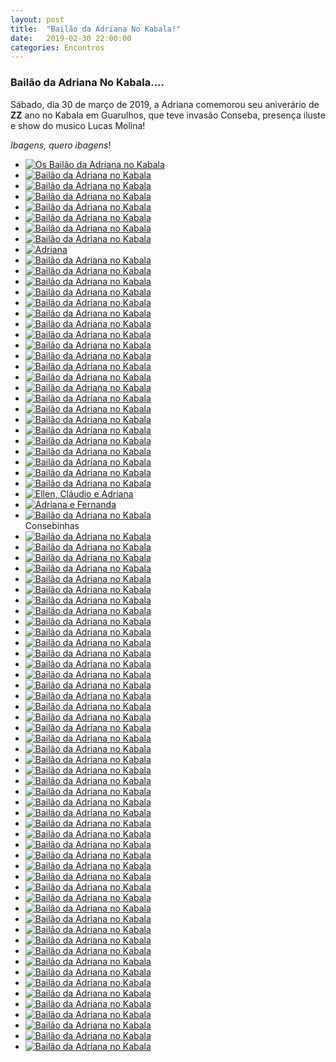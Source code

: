 ```yaml
---
layout: post
title:  "Bailão da Adriana No Kabala!"
date:   2019-02-30 22:00:00
categories: Encontros
---
```


### Bailão da Adriana No Kabala....

Sábado, dia 30 de março de 2019, a Adriana comemorou seu aniverário de **ZZ** ano no Kabala em Guarulhos, que teve invasão Conseba, presença iluste e show do musico Lucas Molina!

_Ibagens, quero ibagens_!

<ul>
     <li>
        <a href="https://s3-us-west-2.amazonaws.com/consebas/bailao-da-adriana-no-kabala-30-03-2019-01.jpg" target="_blank">
            <img src="https://s3-us-west-2.amazonaws.com/consebas/bailao-da-adriana-no-kabala-30-03-2019-01.jpg" alt="Os Bailão da Adriana no Kabala">
        </a><br>
     </li>
     <li>
        <a href="https://s3-us-west-2.amazonaws.com/consebas/bailao-da-adriana-no-kabala-30-03-2019-02.jpg" target="_blank">
            <img src="https://s3-us-west-2.amazonaws.com/consebas/bailao-da-adriana-no-kabala-30-03-2019-02.jpg" alt="Bailão da Adriana no Kabala">
        </a><br>
     </li>
     <li>
        <a href="https://s3-us-west-2.amazonaws.com/consebas/bailao-da-adriana-no-kabala-30-03-2019-03.jpg" target="_blank">
            <img src="https://s3-us-west-2.amazonaws.com/consebas/bailao-da-adriana-no-kabala-30-03-2019-03.jpg" alt="Bailão da Adriana no Kabala">
        </a><br>
     </li>
     <li>
        <a href="https://s3-us-west-2.amazonaws.com/consebas/bailao-da-adriana-no-kabala-30-03-2019-04.jpg" target="_blank">
            <img src="https://s3-us-west-2.amazonaws.com/consebas/bailao-da-adriana-no-kabala-30-03-2019-04.jpg" alt="Bailão da Adriana no Kabala">
        </a><br>
     </li>
     <li>
        <a href="https://s3-us-west-2.amazonaws.com/consebas/bailao-da-adriana-no-kabala-30-03-2019-05.jpg" target="_blank">
            <img src="https://s3-us-west-2.amazonaws.com/consebas/bailao-da-adriana-no-kabala-30-03-2019-05.jpg" alt="Bailão da Adriana no Kabala">
        </a><br>
     </li>
     <li>
        <a href="https://s3-us-west-2.amazonaws.com/consebas/bailao-da-adriana-no-kabala-30-03-2019-06.jpg" target="_blank">
            <img src="https://s3-us-west-2.amazonaws.com/consebas/bailao-da-adriana-no-kabala-30-03-2019-06.jpg" alt="Bailão da Adriana no Kabala">
        </a><br>
     </li>
     <li>
        <a href="https://s3-us-west-2.amazonaws.com/consebas/bailao-da-adriana-no-kabala-30-03-2019-07.jpg" target="_blank">
            <img src="https://s3-us-west-2.amazonaws.com/consebas/bailao-da-adriana-no-kabala-30-03-2019-07.jpg" alt="Bailão da Adriana no Kabala">
        </a><br>
     </li>
     <li>
        <a href="https://s3-us-west-2.amazonaws.com/consebas/bailao-da-adriana-no-kabala-30-03-2019-08.jpg" target="_blank">
            <img src="https://s3-us-west-2.amazonaws.com/consebas/bailao-da-adriana-no-kabala-30-03-2019-08.jpg" alt="Bailão da Adriana no Kabala">
        </a><br>
     </li>
     <li>
        <a href="https://s3-us-west-2.amazonaws.com/consebas/bailao-da-adriana-no-kabala-30-03-2019-09.jpg" target="_blank">
        <img src="https://s3-us-west-2.amazonaws.com/consebas/bailao-da-adriana-no-kabala-30-03-2019-09.jpg" alt="Adriana">
        </a><br>
     </li>
     <li>
        <a href="https://s3-us-west-2.amazonaws.com/consebas/bailao-da-adriana-no-kabala-30-03-2019-10.jpg" target="_blank">
            <img src="https://s3-us-west-2.amazonaws.com/consebas/bailao-da-adriana-no-kabala-30-03-2019-10.jpg" alt="Bailão da Adriana no Kabala">
        </a><br>
     </li>
     <li>
        <a href="https://s3-us-west-2.amazonaws.com/consebas/bailao-da-adriana-no-kabala-30-03-2019-11.jpg" target="_blank">
            <img src="https://s3-us-west-2.amazonaws.com/consebas/bailao-da-adriana-no-kabala-30-03-2019-11.jpg" alt="Bailão da Adriana no Kabala">
        </a><br>
     </li>
     <li>
        <a href="https://s3-us-west-2.amazonaws.com/consebas/bailao-da-adriana-no-kabala-30-03-2019-12.jpg" target="_blank">
            <img src="https://s3-us-west-2.amazonaws.com/consebas/bailao-da-adriana-no-kabala-30-03-2019-12.jpg" alt="Bailão da Adriana no Kabala">
        </a><br>
     </li>
     <li>
        <a href="https://s3-us-west-2.amazonaws.com/consebas/bailao-da-adriana-no-kabala-30-03-2019-13.jpg" target="_blank">
            <img src="https://s3-us-west-2.amazonaws.com/consebas/bailao-da-adriana-no-kabala-30-03-2019-13.jpg" alt="Bailão da Adriana no Kabala">
        </a><br>
     </li>
     <li>
        <a href="https://s3-us-west-2.amazonaws.com/consebas/bailao-da-adriana-no-kabala-30-03-2019-14.jpg" target="_blank">
            <img src="https://s3-us-west-2.amazonaws.com/consebas/bailao-da-adriana-no-kabala-30-03-2019-14.jpg" alt="Bailão da Adriana no Kabala">
        </a><br>
     </li>
     <li>
        <a href="https://s3-us-west-2.amazonaws.com/consebas/bailao-da-adriana-no-kabala-30-03-2019-15.jpg" target="_blank">
            <img src="https://s3-us-west-2.amazonaws.com/consebas/bailao-da-adriana-no-kabala-30-03-2019-15.jpg" alt="Bailão da Adriana no Kabala">
        </a><br>
     </li>
     <li>
        <a href="https://s3-us-west-2.amazonaws.com/consebas/bailao-da-adriana-no-kabala-30-03-2019-16.jpg" target="_blank">
            <img src="https://s3-us-west-2.amazonaws.com/consebas/bailao-da-adriana-no-kabala-30-03-2019-16.jpg" alt="Bailão da Adriana no Kabala">
        </a><br>
     </li>
     <li>
        <a href="https://s3-us-west-2.amazonaws.com/consebas/bailao-da-adriana-no-kabala-30-03-2019-17.jpg" target="_blank">
            <img src="https://s3-us-west-2.amazonaws.com/consebas/bailao-da-adriana-no-kabala-30-03-2019-17.jpg" alt="Bailão da Adriana no Kabala">
        </a><br>
     </li>
     <li>
        <a href="https://s3-us-west-2.amazonaws.com/consebas/bailao-da-adriana-no-kabala-30-03-2019-18.jpg" target="_blank">
            <img src="https://s3-us-west-2.amazonaws.com/consebas/bailao-da-adriana-no-kabala-30-03-2019-18.jpg" alt="Bailão da Adriana no Kabala">
        </a><br>
     </li>
     <li>
        <a href="https://s3-us-west-2.amazonaws.com/consebas/bailao-da-adriana-no-kabala-30-03-2019-19.jpg" target="_blank">
            <img src="https://s3-us-west-2.amazonaws.com/consebas/bailao-da-adriana-no-kabala-30-03-2019-19.jpg" alt="Bailão da Adriana no Kabala">
        </a><br>
     </li>
     <li>
        <a href="https://s3-us-west-2.amazonaws.com/consebas/bailao-da-adriana-no-kabala-30-03-2019-20.jpg" target="_blank">
            <img src="https://s3-us-west-2.amazonaws.com/consebas/bailao-da-adriana-no-kabala-30-03-2019-20.jpg" alt="Bailão da Adriana no Kabala">
        </a><br>
     </li>
     <li>
        <a href="https://s3-us-west-2.amazonaws.com/consebas/bailao-da-adriana-no-kabala-30-03-2019-21.jpg" target="_blank">
            <img src="https://s3-us-west-2.amazonaws.com/consebas/bailao-da-adriana-no-kabala-30-03-2019-21.jpg" alt="Bailão da Adriana no Kabala">
        </a><br>
     </li>
     <li>
        <a href="https://s3-us-west-2.amazonaws.com/consebas/bailao-da-adriana-no-kabala-30-03-2019-22.jpg" target="_blank">
            <img src="https://s3-us-west-2.amazonaws.com/consebas/bailao-da-adriana-no-kabala-30-03-2019-22.jpg" alt="Bailão da Adriana no Kabala">
        </a><br>
     </li>
     <li>
        <a href="https://s3-us-west-2.amazonaws.com/consebas/bailao-da-adriana-no-kabala-30-03-2019-23.jpg" target="_blank">
            <img src="https://s3-us-west-2.amazonaws.com/consebas/bailao-da-adriana-no-kabala-30-03-2019-23.jpg" alt="Bailão da Adriana no Kabala">
        </a><br>
     </li>
     <li>
        <a href="https://s3-us-west-2.amazonaws.com/consebas/bailao-da-adriana-no-kabala-30-03-2019-24.jpg" target="_blank">
            <img src="https://s3-us-west-2.amazonaws.com/consebas/bailao-da-adriana-no-kabala-30-03-2019-24.jpg" alt="Bailão da Adriana no Kabala">
        </a><br>
     </li>
     <li>
        <a href="https://s3-us-west-2.amazonaws.com/consebas/bailao-da-adriana-no-kabala-30-03-2019-25.jpg" target="_blank">
            <img src="https://s3-us-west-2.amazonaws.com/consebas/bailao-da-adriana-no-kabala-30-03-2019-25.jpg" alt="Bailão da Adriana no Kabala">
        </a><br>
     </li>
     <li>
        <a href="https://s3-us-west-2.amazonaws.com/consebas/bailao-da-adriana-no-kabala-30-03-2019-26.jpg" target="_blank">
            <img src="https://s3-us-west-2.amazonaws.com/consebas/bailao-da-adriana-no-kabala-30-03-2019-26.jpg" alt="Bailão da Adriana no Kabala">
        </a><br>
     </li>
     <li>
        <a href="https://s3-us-west-2.amazonaws.com/consebas/bailao-da-adriana-no-kabala-30-03-2019-27.jpg" target="_blank">
            <img src="https://s3-us-west-2.amazonaws.com/consebas/bailao-da-adriana-no-kabala-30-03-2019-27.jpg" alt="Bailão da Adriana no Kabala">
        </a><br>
     </li>
     <li>
        <a href="https://s3-us-west-2.amazonaws.com/consebas/bailao-da-adriana-no-kabala-30-03-2019-28.jpg" target="_blank">
            <img src="https://s3-us-west-2.amazonaws.com/consebas/bailao-da-adriana-no-kabala-30-03-2019-28.jpg" alt="Bailão da Adriana no Kabala">
        </a><br>
     </li>
     <li>
        <a href="https://s3-us-west-2.amazonaws.com/consebas/bailao-da-adriana-no-kabala-30-03-2019-29.jpg" target="_blank">
            <img src="https://s3-us-west-2.amazonaws.com/consebas/bailao-da-adriana-no-kabala-30-03-2019-29.jpg" alt="Bailão da Adriana no Kabala">
        </a><br>
     </li>
     <li>
        <a href="https://s3-us-west-2.amazonaws.com/consebas/bailao-da-adriana-no-kabala-30-03-2019-30.jpg" target="_blank">
            <img src="https://s3-us-west-2.amazonaws.com/consebas/bailao-da-adriana-no-kabala-30-03-2019-30.jpg" alt="Bailão da Adriana no Kabala">
        </a><br>
     </li>
     <li>
        <a href="https://s3-us-west-2.amazonaws.com/consebas/bailao-da-adriana-no-kabala-30-03-2019-31.jpg" target="_blank">
            <img src="https://s3-us-west-2.amazonaws.com/consebas/bailao-da-adriana-no-kabala-30-03-2019-31.jpg" alt="Bailão da Adriana no Kabala">
        </a><br>
     </li>
     <li>
        <a href="https://s3-us-west-2.amazonaws.com/consebas/bailao-da-adriana-no-kabala-30-03-2019-32.jpg" target="_blank">
            <img src="https://s3-us-west-2.amazonaws.com/consebas/bailao-da-adriana-no-kabala-30-03-2019-32.jpg" alt="Ellen, Cláudio e Adriana">
        </a><br>
     </li>
     <li>
        <a href="https://s3-us-west-2.amazonaws.com/consebas/bailao-da-adriana-no-kabala-30-03-2019-33.jpg" target="_blank">
            <img src="https://s3-us-west-2.amazonaws.com/consebas/bailao-da-adriana-no-kabala-30-03-2019-33.jpg" alt="Adriana e Fernanda">
        </a><br>
     </li>
     <li>
        <a href="https://s3-us-west-2.amazonaws.com/consebas/bailao-da-adriana-no-kabala-30-03-2019-34.jpg" target="_blank">
            <img src="https://s3-us-west-2.amazonaws.com/consebas/bailao-da-adriana-no-kabala-30-03-2019-34.jpg" alt="Bailão da Adriana no Kabala">
        </a><br>
        Consebinhas
     </li>
     <li>
        <a href="https://s3-us-west-2.amazonaws.com/consebas/bailao-da-adriana-no-kabala-30-03-2019-35.jpg" target="_blank">
            <img src="https://s3-us-west-2.amazonaws.com/consebas/bailao-da-adriana-no-kabala-30-03-2019-35.jpg" alt="Bailão da Adriana no Kabala">
        </a><br>
     </li>
     <li>
        <a href="https://s3-us-west-2.amazonaws.com/consebas/bailao-da-adriana-no-kabala-30-03-2019-36.jpg" target="_blank">
            <img src="https://s3-us-west-2.amazonaws.com/consebas/bailao-da-adriana-no-kabala-30-03-2019-36.jpg" alt="Bailão da Adriana no Kabala">
        </a><br>
     </li>
     <li>
        <a href="https://s3-us-west-2.amazonaws.com/consebas/bailao-da-adriana-no-kabala-30-03-2019-37.jpg" target="_blank">
            <img src="https://s3-us-west-2.amazonaws.com/consebas/bailao-da-adriana-no-kabala-30-03-2019-37.jpg" alt="Bailão da Adriana no Kabala">
        </a><br>
     </li>
     <li>
        <a href="https://s3-us-west-2.amazonaws.com/consebas/bailao-da-adriana-no-kabala-30-03-2019-38.jpg" target="_blank">
            <img src="https://s3-us-west-2.amazonaws.com/consebas/bailao-da-adriana-no-kabala-30-03-2019-38.jpg" alt="Bailão da Adriana no Kabala">
        </a><br>
     </li>
     <li>
        <a href="https://s3-us-west-2.amazonaws.com/consebas/bailao-da-adriana-no-kabala-30-03-2019-39.jpg" target="_blank">
            <img src="https://s3-us-west-2.amazonaws.com/consebas/bailao-da-adriana-no-kabala-30-03-2019-39.jpg" alt="Bailão da Adriana no Kabala">
        </a><br>
     </li>
     <li>
        <a href="https://s3-us-west-2.amazonaws.com/consebas/bailao-da-adriana-no-kabala-30-03-2019-40.jpg" target="_blank">
            <img src="https://s3-us-west-2.amazonaws.com/consebas/bailao-da-adriana-no-kabala-30-03-2019-40.jpg" alt="Bailão da Adriana no Kabala">
        </a><br>
     </li>
     <li>
        <a href="https://s3-us-west-2.amazonaws.com/consebas/bailao-da-adriana-no-kabala-30-03-2019-41.jpg" target="_blank">
            <img src="https://s3-us-west-2.amazonaws.com/consebas/bailao-da-adriana-no-kabala-30-03-2019-41.jpg" alt="Bailão da Adriana no Kabala">
        </a><br>
     </li>
     <li>
        <a href="https://s3-us-west-2.amazonaws.com/consebas/bailao-da-adriana-no-kabala-30-03-2019-42.jpg" target="_blank">
            <img src="https://s3-us-west-2.amazonaws.com/consebas/bailao-da-adriana-no-kabala-30-03-2019-42.jpg" alt="Bailão da Adriana no Kabala">
        </a><br>
     </li>
     <li>
        <a href="https://s3-us-west-2.amazonaws.com/consebas/bailao-da-adriana-no-kabala-30-03-2019-43.jpg" target="_blank">
            <img src="https://s3-us-west-2.amazonaws.com/consebas/bailao-da-adriana-no-kabala-30-03-2019-43.jpg" alt="Bailão da Adriana no Kabala">
        </a><br>
     </li>
     <li>
        <a href="https://s3-us-west-2.amazonaws.com/consebas/bailao-da-adriana-no-kabala-30-03-2019-44.jpg" target="_blank">
            <img src="https://s3-us-west-2.amazonaws.com/consebas/bailao-da-adriana-no-kabala-30-03-2019-44.jpg" alt="Bailão da Adriana no Kabala">
        </a><br>
     </li>
     <li>
        <a href="https://s3-us-west-2.amazonaws.com/consebas/bailao-da-adriana-no-kabala-30-03-2019-45.jpg" target="_blank">
            <img src="https://s3-us-west-2.amazonaws.com/consebas/bailao-da-adriana-no-kabala-30-03-2019-45.jpg" alt="Bailão da Adriana no Kabala">
        </a><br>
     </li>
     <li>
        <a href="https://s3-us-west-2.amazonaws.com/consebas/bailao-da-adriana-no-kabala-30-03-2019-46.jpg" target="_blank">
            <img src="https://s3-us-west-2.amazonaws.com/consebas/bailao-da-adriana-no-kabala-30-03-2019-46.jpg" alt="Bailão da Adriana no Kabala">
        </a><br>
     </li>
     <li>
        <a href="https://s3-us-west-2.amazonaws.com/consebas/bailao-da-adriana-no-kabala-30-03-2019-47.jpg" target="_blank">
            <img src="https://s3-us-west-2.amazonaws.com/consebas/bailao-da-adriana-no-kabala-30-03-2019-47.jpg" alt="Bailão da Adriana no Kabala">
        </a><br>
     </li>
     <li>
        <a href="https://s3-us-west-2.amazonaws.com/consebas/bailao-da-adriana-no-kabala-30-03-2019-48.jpg" target="_blank">
            <img src="https://s3-us-west-2.amazonaws.com/consebas/bailao-da-adriana-no-kabala-30-03-2019-48.jpg" alt="Bailão da Adriana no Kabala">
        </a><br>
     </li>
     <li>
        <a href="https://s3-us-west-2.amazonaws.com/consebas/bailao-da-adriana-no-kabala-30-03-2019-49.jpg" target="_blank">
            <img src="https://s3-us-west-2.amazonaws.com/consebas/bailao-da-adriana-no-kabala-30-03-2019-49.jpg" alt="Bailão da Adriana no Kabala">
        </a><br>
     </li>
     <li>
        <a href="https://s3-us-west-2.amazonaws.com/consebas/bailao-da-adriana-no-kabala-30-03-2019-50.jpg" target="_blank">
            <img src="https://s3-us-west-2.amazonaws.com/consebas/bailao-da-adriana-no-kabala-30-03-2019-50.jpg" alt="Bailão da Adriana no Kabala">
        </a><br>
     </li>
     <li>
        <a href="https://s3-us-west-2.amazonaws.com/consebas/bailao-da-adriana-no-kabala-30-03-2019-51.jpg" target="_blank">
            <img src="https://s3-us-west-2.amazonaws.com/consebas/bailao-da-adriana-no-kabala-30-03-2019-51.jpg" alt="Bailão da Adriana no Kabala">
        </a><br>
     </li>
     <li>
        <a href="https://s3-us-west-2.amazonaws.com/consebas/bailao-da-adriana-no-kabala-30-03-2019-52.jpg" target="_blank">
            <img src="https://s3-us-west-2.amazonaws.com/consebas/bailao-da-adriana-no-kabala-30-03-2019-52.jpg" alt="Bailão da Adriana no Kabala">
        </a><br>
     </li>
     <li>
        <a href="https://s3-us-west-2.amazonaws.com/consebas/bailao-da-adriana-no-kabala-30-03-2019-53.jpg" target="_blank">
            <img src="https://s3-us-west-2.amazonaws.com/consebas/bailao-da-adriana-no-kabala-30-03-2019-53.jpg" alt="Bailão da Adriana no Kabala">
        </a><br>
     </li>
     <li>
        <a href="https://s3-us-west-2.amazonaws.com/consebas/bailao-da-adriana-no-kabala-30-03-2019-54.jpg" target="_blank">
            <img src="https://s3-us-west-2.amazonaws.com/consebas/bailao-da-adriana-no-kabala-30-03-2019-54.jpg" alt="Bailão da Adriana no Kabala">
        </a><br>
     </li>
     <li>
        <a href="https://s3-us-west-2.amazonaws.com/consebas/bailao-da-adriana-no-kabala-30-03-2019-55.jpg" target="_blank">
            <img src="https://s3-us-west-2.amazonaws.com/consebas/bailao-da-adriana-no-kabala-30-03-2019-55.jpg" alt="Bailão da Adriana no Kabala">
        </a><br>
     </li>
     <li>
        <a href="https://s3-us-west-2.amazonaws.com/consebas/bailao-da-adriana-no-kabala-30-03-2019-56.jpg" target="_blank">
            <img src="https://s3-us-west-2.amazonaws.com/consebas/bailao-da-adriana-no-kabala-30-03-2019-56.jpg" alt="Bailão da Adriana no Kabala">
        </a><br>
     </li>
     <li>
        <a href="https://s3-us-west-2.amazonaws.com/consebas/bailao-da-adriana-no-kabala-30-03-2019-57.jpg" target="_blank">
            <img src="https://s3-us-west-2.amazonaws.com/consebas/bailao-da-adriana-no-kabala-30-03-2019-57.jpg" alt="Bailão da Adriana no Kabala">
        </a><br>
     </li>
     <li>
        <a href="https://s3-us-west-2.amazonaws.com/consebas/bailao-da-adriana-no-kabala-30-03-2019-58.jpg" target="_blank">
            <img src="https://s3-us-west-2.amazonaws.com/consebas/bailao-da-adriana-no-kabala-30-03-2019-58.jpg" alt="Bailão da Adriana no Kabala">
        </a><br>
     </li>
     <li>
        <a href="https://s3-us-west-2.amazonaws.com/consebas/bailao-da-adriana-no-kabala-30-03-2019-59.jpg" target="_blank">
            <img src="https://s3-us-west-2.amazonaws.com/consebas/bailao-da-adriana-no-kabala-30-03-2019-59.jpg" alt="Bailão da Adriana no Kabala">
        </a><br>
     </li>
     <li>
        <a href="https://s3-us-west-2.amazonaws.com/consebas/bailao-da-adriana-no-kabala-30-03-2019-60.jpg" target="_blank">
            <img src="https://s3-us-west-2.amazonaws.com/consebas/bailao-da-adriana-no-kabala-30-03-2019-60.jpg" alt="Bailão da Adriana no Kabala">
        </a><br>
     </li>
     <li>
        <a href="https://s3-us-west-2.amazonaws.com/consebas/bailao-da-adriana-no-kabala-30-03-2019-61.jpg" target="_blank">
            <img src="https://s3-us-west-2.amazonaws.com/consebas/bailao-da-adriana-no-kabala-30-03-2019-61.jpg" alt="Bailão da Adriana no Kabala">
        </a><br>
     </li>
     <li>
        <a href="https://s3-us-west-2.amazonaws.com/consebas/bailao-da-adriana-no-kabala-30-03-2019-62.jpg" target="_blank">
            <img src="https://s3-us-west-2.amazonaws.com/consebas/bailao-da-adriana-no-kabala-30-03-2019-62.jpg" alt="Bailão da Adriana no Kabala">
        </a><br>
     </li>
     <li>
        <a href="https://s3-us-west-2.amazonaws.com/consebas/bailao-da-adriana-no-kabala-30-03-2019-63.jpg" target="_blank">
            <img src="https://s3-us-west-2.amazonaws.com/consebas/bailao-da-adriana-no-kabala-30-03-2019-63.jpg" alt="Bailão da Adriana no Kabala">
        </a><br>
     </li>
     <li>
        <a href="https://s3-us-west-2.amazonaws.com/consebas/bailao-da-adriana-no-kabala-30-03-2019-64.jpg" target="_blank">
            <img src="https://s3-us-west-2.amazonaws.com/consebas/bailao-da-adriana-no-kabala-30-03-2019-64.jpg" alt="Bailão da Adriana no Kabala">
        </a><br>
     </li>
     <li>
        <a href="https://s3-us-west-2.amazonaws.com/consebas/bailao-da-adriana-no-kabala-30-03-2019-65.jpg" target="_blank">
            <img src="https://s3-us-west-2.amazonaws.com/consebas/bailao-da-adriana-no-kabala-30-03-2019-65.jpg" alt="Bailão da Adriana no Kabala">
        </a><br>
     </li>
     <li>
        <a href="https://s3-us-west-2.amazonaws.com/consebas/bailao-da-adriana-no-kabala-30-03-2019-66.jpg" target="_blank">
            <img src="https://s3-us-west-2.amazonaws.com/consebas/bailao-da-adriana-no-kabala-30-03-2019-66.jpg" alt="Bailão da Adriana no Kabala">
        </a><br>
     </li>
     <li>
        <a href="https://s3-us-west-2.amazonaws.com/consebas/bailao-da-adriana-no-kabala-30-03-2019-67.jpg" target="_blank">
            <img src="https://s3-us-west-2.amazonaws.com/consebas/bailao-da-adriana-no-kabala-30-03-2019-67.jpg" alt="Bailão da Adriana no Kabala">
        </a><br>
     </li>
     <li>
        <a href="https://s3-us-west-2.amazonaws.com/consebas/bailao-da-adriana-no-kabala-30-03-2019-68.jpg" target="_blank">
            <img src="https://s3-us-west-2.amazonaws.com/consebas/bailao-da-adriana-no-kabala-30-03-2019-68.jpg" alt="Bailão da Adriana no Kabala">
        </a><br>
     </li>
     <li>
        <a href="https://s3-us-west-2.amazonaws.com/consebas/bailao-da-adriana-no-kabala-30-03-2019-69.jpg" target="_blank">
            <img src="https://s3-us-west-2.amazonaws.com/consebas/bailao-da-adriana-no-kabala-30-03-2019-69.jpg" alt="Bailão da Adriana no Kabala">
        </a><br>
     </li>
     <li>
        <a href="https://s3-us-west-2.amazonaws.com/consebas/bailao-da-adriana-no-kabala-30-03-2019-70.jpg" target="_blank">
            <img src="https://s3-us-west-2.amazonaws.com/consebas/bailao-da-adriana-no-kabala-30-03-2019-70.jpg" alt="Bailão da Adriana no Kabala">
        </a><br>
     </li>
     <li>
        <a href="https://s3-us-west-2.amazonaws.com/consebas/bailao-da-adriana-no-kabala-30-03-2019-71.jpg" target="_blank">
            <img src="https://s3-us-west-2.amazonaws.com/consebas/bailao-da-adriana-no-kabala-30-03-2019-71.jpg" alt="Bailão da Adriana no Kabala">
        </a><br>
     </li>
     <li>
        <a href="https://s3-us-west-2.amazonaws.com/consebas/bailao-da-adriana-no-kabala-30-03-2019-72.jpg" target="_blank">
            <img src="https://s3-us-west-2.amazonaws.com/consebas/bailao-da-adriana-no-kabala-30-03-2019-72.jpg" alt="Bailão da Adriana no Kabala">
        </a><br>
     </li>
     <li>
        <a href="https://s3-us-west-2.amazonaws.com/consebas/bailao-da-adriana-no-kabala-30-03-2019-73.jpg" target="_blank">
            <img src="https://s3-us-west-2.amazonaws.com/consebas/bailao-da-adriana-no-kabala-30-03-2019-73.jpg" alt="Bailão da Adriana no Kabala">
        </a><br>
     </li>
     <li>
        <a href="https://s3-us-west-2.amazonaws.com/consebas/bailao-da-adriana-no-kabala-30-03-2019-74.jpg" target="_blank">
            <img src="https://s3-us-west-2.amazonaws.com/consebas/bailao-da-adriana-no-kabala-30-03-2019-74.jpg" alt="Bailão da Adriana no Kabala">
        </a><br>
     </li>
     <li>
        <a href="https://s3-us-west-2.amazonaws.com/consebas/bailao-da-adriana-no-kabala-30-03-2019-75.jpg" target="_blank">
            <img src="https://s3-us-west-2.amazonaws.com/consebas/bailao-da-adriana-no-kabala-30-03-2019-75.jpg" alt="Bailão da Adriana no Kabala">
        </a><br>
     </li>
     <li>
        <a href="https://s3-us-west-2.amazonaws.com/consebas/bailao-da-adriana-no-kabala-30-03-2019-76.jpg" target="_blank">
            <img src="https://s3-us-west-2.amazonaws.com/consebas/bailao-da-adriana-no-kabala-30-03-2019-76.jpg" alt="Bailão da Adriana no Kabala">
        </a><br>
     </li>
     <li>
        <a href="https://s3-us-west-2.amazonaws.com/consebas/bailao-da-adriana-no-kabala-30-03-2019-77.jpg" target="_blank">
            <img src="https://s3-us-west-2.amazonaws.com/consebas/bailao-da-adriana-no-kabala-30-03-2019-77.jpg" alt="Bailão da Adriana no Kabala">
        </a><br>
     </li>
     <li>
        <a href="https://s3-us-west-2.amazonaws.com/consebas/bailao-da-adriana-no-kabala-30-03-2019-78.jpg" target="_blank">
            <img src="https://s3-us-west-2.amazonaws.com/consebas/bailao-da-adriana-no-kabala-30-03-2019-78.jpg" alt="Bailão da Adriana no Kabala">
        </a><br>
     </li>
     <li>
        <a href="https://s3-us-west-2.amazonaws.com/consebas/bailao-da-adriana-no-kabala-30-03-2019-79.jpg" target="_blank">
            <img src="https://s3-us-west-2.amazonaws.com/consebas/bailao-da-adriana-no-kabala-30-03-2019-79.jpg" alt="Bailão da Adriana no Kabala">
        </a><br>
     </li>
     <li>
        <a href="https://s3-us-west-2.amazonaws.com/consebas/bailao-da-adriana-no-kabala-30-03-2019-80.jpg" target="_blank">
            <img src="https://s3-us-west-2.amazonaws.com/consebas/bailao-da-adriana-no-kabala-30-03-2019-80.jpg" alt="Bailão da Adriana no Kabala">
        </a><br>
     </li>
     <li>
        <a href="https://s3-us-west-2.amazonaws.com/consebas/bailao-da-adriana-no-kabala-30-03-2019-81.jpg" target="_blank">
            <img src="https://s3-us-west-2.amazonaws.com/consebas/bailao-da-adriana-no-kabala-30-03-2019-81.jpg" alt="Bailão da Adriana no Kabala">
        </a><br>
     </li>
     <li>
        <a href="https://s3-us-west-2.amazonaws.com/consebas/bailao-da-adriana-no-kabala-30-03-2019-82.jpg" target="_blank">
            <img src="https://s3-us-west-2.amazonaws.com/consebas/bailao-da-adriana-no-kabala-30-03-2019-82.jpg" alt="Bailão da Adriana no Kabala">
        </a><br>
     </li>
     <li>
        <a href="https://s3-us-west-2.amazonaws.com/consebas/bailao-da-adriana-no-kabala-30-03-2019-83.jpg" target="_blank">
            <img src="https://s3-us-west-2.amazonaws.com/consebas/bailao-da-adriana-no-kabala-30-03-2019-83.jpg" alt="Bailão da Adriana no Kabala">
        </a><br>
     </li>

 </ul>
